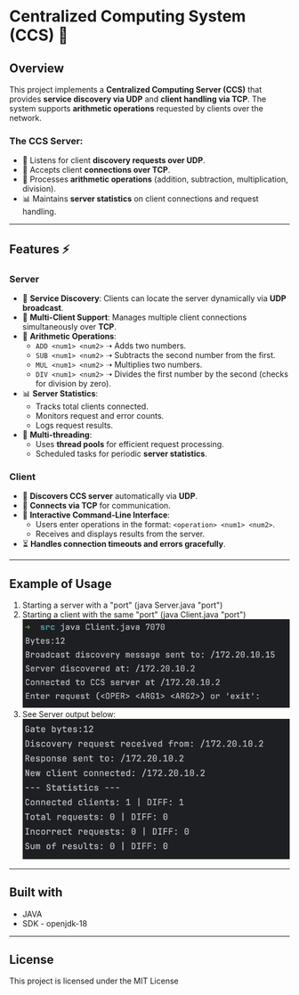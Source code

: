 # Centralized Computing System (CCS) 📡

## Overview
This project implements a **Centralized Computing Server (CCS)** that provides **service discovery via UDP** and **client handling via TCP**. The system supports **arithmetic operations** requested by clients over the network.

### **The CCS Server:**
- 📡 Listens for client **discovery requests over UDP**.
- 🔗 Accepts client **connections over TCP**.
- 🧮 Processes **arithmetic operations** (addition, subtraction, multiplication, division).
- 📊 Maintains **server statistics** on client connections and request handling.

---

## Features ⚡

### **Server**
- 📡 **Service Discovery**: Clients can locate the server dynamically via **UDP broadcast**.
- 🔗 **Multi-Client Support**: Manages multiple client connections simultaneously over **TCP**.
- 🧮 **Arithmetic Operations**:
    - `ADD <num1> <num2>` ➝ Adds two numbers.
    - `SUB <num1> <num2>` ➝ Subtracts the second number from the first.
    - `MUL <num1> <num2>` ➝ Multiplies two numbers.
    - `DIV <num1> <num2>` ➝ Divides the first number by the second (checks for division by zero).
- 📊 **Server Statistics**:
    - Tracks total clients connected.
    - Monitors request and error counts.
    - Logs request results.
- 🧵 **Multi-threading**:
    - Uses **thread pools** for efficient request processing.
    - Scheduled tasks for periodic **server statistics**.

### **Client**
- 📡 **Discovers CCS server** automatically via **UDP**.
- 🔗 **Connects via TCP** for communication.
- 📝 **Interactive Command-Line Interface**:
    - Users enter operations in the format: `<operation> <num1> <num2>`.
    - Receives and displays results from the server.
- ⏳ **Handles connection timeouts and errors gracefully**.

---

## **Example of Usage**
1. Starting a server with a "port" (java Server.java "port")
2. Starting a client with the same "port" (java Client.java "port")
![Example of Starting](SKJ_s31722_ENG_project2/SKJ_s31722_ENG_project2/screensOfUsage/ClientStart.png)
3. See Server output below:
![Example of response from server](SKJ_s31722_ENG_project2/SKJ_s31722_ENG_project2/screensOfUsage/ServerOutput.png)
---

## **Built with**
* JAVA
* SDK - openjdk-18
---
## License
This project is licensed under the MIT License
